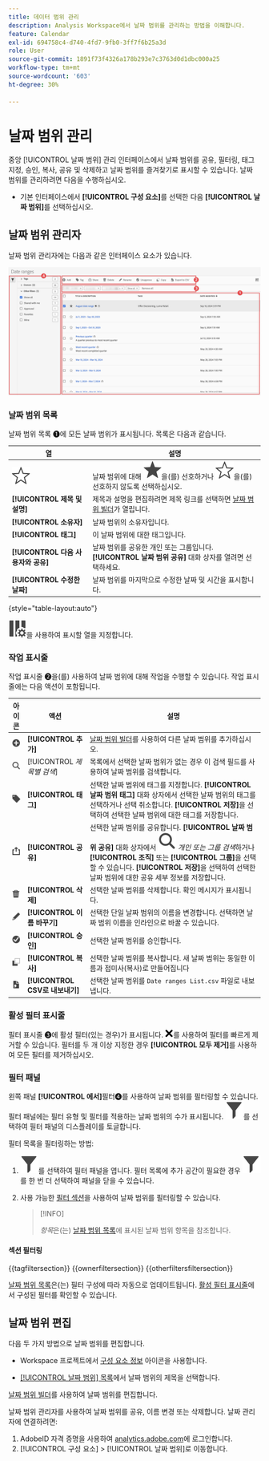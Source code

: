 ```yaml
---
title: 데이터 범위 관리
description: Analysis Workspace에서 날짜 범위를 관리하는 방법을 이해합니다.
feature: Calendar
exl-id: 694758c4-d740-4fd7-9fb0-3ff7f6b25a3d
role: User
source-git-commit: 1891f73f4326a178b293e7c3763d0d1dbc000a25
workflow-type: tm+mt
source-wordcount: '603'
ht-degree: 30%

---
```


# 날짜 범위 관리


중앙 [!UICONTROL 날짜 범위] 관리 인터페이스에서 날짜 범위를 공유, 필터링, 태그 지정, 승인, 복사, 공유 및 삭제하고 날짜 범위를 즐겨찾기로 표시할 수 있습니다. 날짜 범위를 관리하려면 다음을 수행하십시오.

* 기본 인터페이스에서 **[!UICONTROL 구성 요소]**&#x200B;를 선택한 다음 **[!UICONTROL 날짜 범위]**&#x200B;를 선택하십시오.


## 날짜 범위 관리자

날짜 범위 관리자에는 다음과 같은 인터페이스 요소가 있습니다.

![날짜 범위 인터페이스](assets/date-ranges-manager.png)

### 날짜 범위 목록

날짜 범위 목록 ➊에 모든 날짜 범위가 표시됩니다. 목록은 다음과 같습니다.

| 열 | 설명 |
| --- | --- | 
| ![StarOutline](/help/assets/icons/StarOutline.svg) | 날짜 범위에 대해 ![별](/help/assets/icons/Star.svg)을(를) 선호하거나 ![StarOutline](/help/assets/icons/StarOutline.svg)을(를) 선호하지 않도록 선택하십시오. |
| **[!UICONTROL 제목 및 설명]** | 제목과 설명을 편집하려면 제목 링크를 선택하면 [날짜 범위 빌더](/help/components/date-ranges/create.md#date-range-builder)가 열립니다. |
| **[!UICONTROL 소유자]** | 날짜 범위의 소유자입니다. |
| **[!UICONTROL 태그]** | 이 날짜 범위에 대한 태그입니다. |
| **[!UICONTROL 다음 사용자와 공유]** | 날짜 범위를 공유한 개인 또는 그룹입니다. **[!UICONTROL 날짜 범위 공유]** 대화 상자를 열려면 선택하세요. |
| **[!UICONTROL 수정한 날짜]** | 날짜 범위를 마지막으로 수정한 날짜 및 시간을 표시합니다. |

{style="table-layout:auto"}

![ColumnSetting](/help/assets/icons/ColumnSetting.svg)을 사용하여 표시할 열을 지정합니다.

### 작업 표시줄

작업 표시줄 ➋을(를) 사용하여 날짜 범위에 대해 작업을 수행할 수 있습니다. 작업 표시줄에는 다음 액션이 포함됩니다.

| 아이콘 | 액션 | 설명 |
|:---:|---|---|
| ![AddCircle](/help/assets/icons/AddCircle.svg) | **[!UICONTROL 추가]** | [날짜 범위 빌더](create.md#date-range-builder)를 사용하여 다른 날짜 범위를 추가하십시오. |
| ![Search](/help/assets/icons/Search.svg) | [!UICONTROL *제목별 검색*] | 목록에서 선택한 날짜 범위가 없는 경우 이 검색 필드를 사용하여 날짜 범위를 검색합니다. |
| ![레이블](/help/assets/icons/Label.svg) | **[!UICONTROL 태그]** | 선택한 날짜 범위에 태그를 지정합니다. **[!UICONTROL 날짜 범위 태그]** 대화 상자에서 선택한 날짜 범위의 태그를 선택하거나 선택 취소합니다. **[!UICONTROL 저장]**&#x200B;을 선택하여 선택한 날짜 범위에 대한 태그를 저장합니다. |
| ![공유](/help/assets/icons/ShareAlt.svg) | **[!UICONTROL 공유]** | 선택한 날짜 범위를 공유합니다. **[!UICONTROL 날짜 범위 공유]** 대화 상자에서 ![검색](/help/assets/icons/Search.svg) *개인 또는 그룹 검색*&#x200B;하거나 **[!UICONTROL 조직]** 또는 **[!UICONTROL 그룹]**&#x200B;을 선택할 수 있습니다. **[!UICONTROL 저장]**&#x200B;을 선택하여 선택한 날짜 범위에 대한 공유 세부 정보를 저장합니다. |
| ![삭제](/help/assets/icons/Delete.svg) | **[!UICONTROL 삭제]** | 선택한 날짜 범위를 삭제합니다. 확인 메시지가 표시됩니다. |
| ![Edit](/help/assets/icons/Edit.svg) | **[!UICONTROL 이름 바꾸기]** | 선택한 단일 날짜 범위의 이름을 변경합니다. 선택하면 날짜 범위 이름을 인라인으로 바꿀 수 있습니다. |
| ![CheckmarkCircle](/help/assets/icons/CheckmarkCircle.svg) | **[!UICONTROL 승인]** | 선택한 날짜 범위를 승인합니다. |
| ![복사](/help/assets/icons/Copy.svg) | **[!UICONTROL 복사]** | 선택한 날짜 범위를 복사합니다. 새 날짜 범위는 동일한 이름과 접미사(복사)로 만들어집니다 |
| ![FileCSV](/help/assets/icons/FileCSV.svg) | **[!UICONTROL CSV로 내보내기]** | 선택한 날짜 범위를 `Date ranges List.csv` 파일로 내보냅니다. |

### 활성 필터 표시줄

필터 표시줄 ➌에 활성 필터(있는 경우)가 표시됩니다. ![CrossSize75](/help/assets/icons/CrossSize75.svg)를 사용하여 필터를 빠르게 제거할 수 있습니다. 필터를 두 개 이상 지정한 경우 **[!UICONTROL 모두 제거]**&#x200B;를 사용하여 모든 필터를 제거하십시오.

### 필터 패널

왼쪽 패널 **[!UICONTROL 에서]**&#x200B;필터➍를 사용하여 날짜 범위를 필터링할 수 있습니다. 필터 패널에는 필터 유형 및 필터를 적용하는 날짜 범위의 수가 표시됩니다. ![Filter](/help/assets/icons/Filter.svg)를 선택하여 필터 패널의 디스플레이를 토글합니다.

필터 목록을 필터링하는 방법:

1. ![Filter](/help/assets/icons/Filter.svg)를 선택하여 필터 패널을 엽니다. 필터 목록에 추가 공간이 필요한 경우 ![Filter](/help/assets/icons/Filter.svg)를 한 번 더 선택하여 패널을 닫을 수 있습니다.
1. 사용 가능한 [필터 섹션](#filter-sections)을 사용하여 날짜 범위를 필터링할 수 있습니다.

   >[!INFO]
   >
   >*항목*&#x200B;은(는) [날짜 범위 목록](#date-ranges-list)에 표시된 날짜 범위 항목을 참조합니다.
   > 

#### 섹션 필터링

{{tagfiltersection}}
{{ownerfiltersection}}
{{otherfiltersfiltersection}}


[날짜 범위 목록](#date-ranges-list)은(는) 필터 구성에 따라 자동으로 업데이트됩니다. [활성 필터 표시줄](#active-filter-bar)에서 구성된 필터를 확인할 수 있습니다.


## 날짜 범위 편집

다음 두 가지 방법으로 날짜 범위를 편집합니다.

* Workspace 프로젝트에서 [구성 요소 정보](/help/components/use-components-in-workspace.md#component-info) 아이콘을 사용합니다.

* [[!UICONTROL 날짜 범위] 목록](#date-ranges-list)에서 날짜 범위의 제목을 선택합니다.

[날짜 범위 빌더](/help/components/date-ranges/create.md#date-range-builder)를 사용하여 날짜 범위를 편집합니다.




날짜 범위 관리자를 사용하여 날짜 범위를 공유, 이름 변경 또는 삭제합니다. 날짜 관리자에 연결하려면:

1. AdobeID 자격 증명을 사용하여 [analytics.adobe.com](https://analytics.adobe.com)에 로그인합니다.
1. [!UICONTROL 구성 요소] > [!UICONTROL 날짜 범위]로 이동합니다.


<!--

## Interface

![Date Ranges with Example range highlighted.](../assets/date-range-ui.png)

The date range manager includes the following options:

* **Add**: Create a new date range. See [create a date range](create.md) for more information.
* **Search by title**: Search for a date range by title. Results are filtered based on text entered here.
* **Filter**: Filter date ranges using the left column. You can filter by custom tag, owner, created by you, your favorites, approved, or shared with you. You can also search for desired filters.
* **Favorite**: Click the ![star](../assets/star.png) icon next to a date range to add it to your favorites.
* **Customize columns**: Click the ![columns](../assets/columns.png) icon to show or hide columns in the date range manager.

Click the checkbox next to one or more date ranges for more options.

* **Tag**: Apply a tag to all selected date ranges. Tags help you organize date ranges, and let you filter them using the left column.
* **Share**: Share a date range to other Experience Cloud users. If you are a product administrator, you can also share to the entire organization or groups. Date ranges that are shared to other users in your organization include a ![shared](../assets/shared.png) icon next to the title.
* **Delete**: Permanently delete the selected date range(s).
* **Rename**: If a single date range is selected, you can change its title.
* **Approve**: If you are a product admin, you can add a stamp of approval to a date range. Approved date ranges inform users in your organization that they are 'official', differentiating them from date ranges created by other users in your organization. Approved date ranges include a ![approved](../assets/approved.png) icon next to the title.
* **Unapprove**: If you are a product admin and select a date range that is already approved, you can unapprove it.
* **Copy**: Create a copy of the selected date range(s). Copying date ranges appends `(Copy)` to the end of the title of the newly copied date range(s).
* **Export to CSV**: Exports all selected date ranges into a CSV file. Columns in the resulting CSV file include all visible columns in the date range manager.
-->